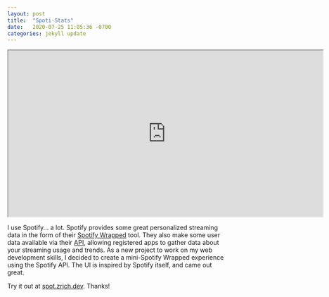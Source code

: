 ```yaml
---
layout: post
title:  "Spoti-Stats"
date:   2020-07-25 11:05:36 -0700
categories: jekyll update
---
```


<iframe controls='true' type='video/mov' allow="fullscreen" src="https://drive.google.com/file/d/1npOnve6rGYXroHhErO8_JaAlUL3xZbzT/preview" width="716" height="378"></iframe>

I use Spotify... a lot. Spotify provides some great personalized streaming data in the form of their [Spotify Wrapped](https://newsroom.spotify.com/2019-12-05/spotify-wrapped-2019-reveals-your-streaming-trends-from-2010-to-now/) tool. They also make some user data available via their [API](https://developer.spotify.com/console/get-current-user-top-artists-and-tracks/?type=artists&time_range=&limit=&offset=), allowing registered apps to gather data about your streaming usage and trends. As a new project to work on my web development skills, I decided to create a mini-Spotify Wrapped experience using the Spotify API. The UI is inspired by Spotify itself, and came out great. 

Try it out at [spot.zrich.dev](https://spot.zrich.dev). Thanks!